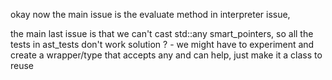 okay now the main issue is the evaluate method in interpreter issue, 


the main last issue is that we can't cast std::any smart_pointers, so all the tests in ast_tests don't work
solution ? -  we might have to experiment and create a wrapper/type that accepts any and can help, just make it a class to reuse

